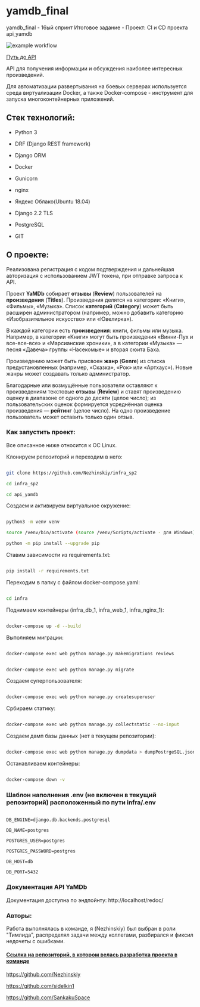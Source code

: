 # yamdb_final
yamdb_final - 16ый спринт
Итоговое задание - Проект: CI и CD проекта api_yamdb

![example workflow](https://github.com/Nezhinskiy/yamdb_final/actions/workflows/yamdb_workflow.yml/badge.svg)

[Путь до API](http://51.250.108.30/api/v1/)

API для получения информации и обсуждения наиболее интересных произведений. 

Для автоматизации развертывания на боевых серверах используется среда виртуализации Docker, а также Docker-compose - инструмент для запуска многоконтейнерных приложений. 

 

## Стек технологий: 

- Python 3 

- DRF (Django REST framework) 

- Django ORM 

- Docker 

- Gunicorn 

- nginx 

- Яндекс Облако(Ubuntu 18.04) 

- Django 2.2 TLS 

- PostgreSQL 

- GIT 

 

## О проекте: 

Реализована регистрация с кодом подтверждения и дальнейшая авторизация с использованием JWT токена, при отправке запроса к API. 

 

Проект **YaMDb** собирает **отзывы** (**Review**) пользователей на **произведения** (**Titles**). Произведения делятся на категории: «Книги», «Фильмы», «Музыка». Список **категорий** (**Category**) может быть расширен администратором (например, можно добавить категорию «Изобразительное искусство» или «Ювелирка»). 

 

В каждой категории есть **произведения**: книги, фильмы или музыка. Например, в категории «Книги» могут быть произведения «Винни-Пух и все-все-все» и «Марсианские хроники», а в категории «Музыка» — песня «Давеча» группы «Насекомые» и вторая сюита Баха. 

 

Произведению может быть присвоен **жанр** (**Genre**) из списка предустановленных (например, «Сказка», «Рок» или «Артхаус»). Новые жанры может создавать только администратор. 

 

Благодарные или возмущённые пользователи оставляют к произведениям текстовые **отзывы** (**Review**) и ставят произведению оценку в диапазоне от одного до десяти (целое число); из пользовательских оценок формируется усреднённая оценка произведения — **рейтинг** (целое число). На одно произведение пользователь может оставить только один отзыв. 

 

### Как запустить проект: 

 

Все описанное ниже относится к ОС Linux. 

Клонируем репозиторий и переходим в него: 

```bash 

git clone https://github.com/Nezhinskiy/infra_sp2 

cd infra_sp2 

cd api_yamdb 

``` 

 

Создаем и активируем виртуальное окружение: 

```bash 

python3 -m venv venv 

source /venv/bin/activate (source /venv/Scripts/activate - для Windows) 

python -m pip install --upgrade pip 

``` 

 

Ставим зависимости из requirements.txt: 

```bash 

pip install -r requirements.txt 

``` 

 

Переходим в папку с файлом docker-compose.yaml: 

```bash 

cd infra 

``` 

 

Поднимаем контейнеры (infra_db_1, infra_web_1, infra_nginx_1): 

```bash 

docker-compose up -d --build 

``` 

 

Выполняем миграции: 

```bash 

docker-compose exec web python manage.py makemigrations reviews 

``` 

```bash 

docker-compose exec web python manage.py migrate 

``` 

 

Создаем суперпользователя: 

```bash 

docker-compose exec web python manage.py createsuperuser 

``` 

 

Србираем статику: 

```bash 

docker-compose exec web python manage.py collectstatic --no-input 

``` 

 

Создаем дамп базы данных (нет в текущем репозитории): 

```bash 

docker-compose exec web python manage.py dumpdata > dumpPostrgeSQL.json 

``` 

 

Останавливаем контейнеры: 

```bash 

docker-compose down -v 

``` 

 

### Шаблон наполнения .env (не включен в текущий репозиторий) расположенный по пути infra/.env 

``` 

DB_ENGINE=django.db.backends.postgresql 

DB_NAME=postgres 

POSTGRES_USER=postgres 

POSTGRES_PASSWORD=postgres 

DB_HOST=db 

DB_PORT=5432 

``` 

 

### Документация API YaMDb 

Документация доступна по эндпойнту: http://localhost/redoc/ 

 

### Авторы: 

 Работа выполнялась в команде, я (Nezhinskiy) был выбран в роли "Тимлида", распределял задачи между коллегами, разбирался и фиксил недочеты с ошибками. 

#### [Ссылка на репозиторий, в котором велась разработка проекта в команде](https://github.com/Nezhinskiy/api_yamdb) 

 
https://github.com/Nezhinskiy 

https://github.com/sidelkin1 

https://github.com/SankakuSpace
